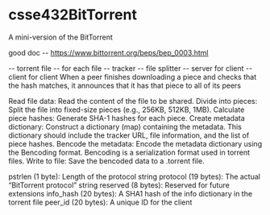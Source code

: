 # csse432BitTorrent
A mini-version of the BitTorrent

good doc -- https://www.bittorrent.org/beps/bep_0003.html

-- torrent file -- for each file 
-- tracker 
    -- file splitter 
-- server for client
-- client for client 
    When a peer finishes downloading a piece and checks that the hash matches, it announces that it has that piece to all of its peers


Read file data: Read the content of the file to be shared.
Divide into pieces: Split the file into fixed-size pieces (e.g., 256KB, 512KB, 1MB).
Calculate piece hashes: Generate SHA-1 hashes for each piece.
Create metadata dictionary: Construct a dictionary (map) containing the metadata. This dictionary should include the tracker URL, file information, and the list of piece hashes.
Bencode the metadata: Encode the metadata dictionary using the Bencoding format. Bencoding is a serialization format used in torrent files.
Write to file: Save the bencoded data to a .torrent file.

pstrlen (1 byte): Length of the protocol string
protocol (19 bytes): The actual “BitTorrent protocol” string
reserved (8 bytes): Reserved for future extensions
info_hash (20 bytes): A SHA1 hash of the info dictionary in the torrent file
peer_id (20 bytes): A unique ID for the client